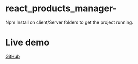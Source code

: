 # react_products_manager-

Npm Install on client/Server folders to get the project running.

<h1> Live demo <href="https://products-fcd9f.web.app/"> </h1>

[GitHub](http://github.com)
